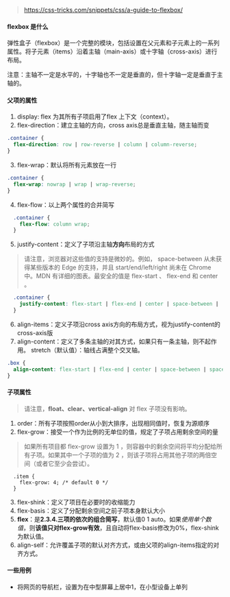> https://css-tricks.com/snippets/css/a-guide-to-flexbox/

#### flexbox 是什么
  弹性盒子（flexbox）是一个完整的模块，包括设置在父元素和子元素上的一系列属性。将子元素（items）沿着主轴（main-axis）或十字轴（cross-axis）进行布局。
  
  注意：主轴不一定是水平的，十字轴也不一定是垂直的，但十字轴一定是垂直于主轴的。

#### 父项的属性
  1. display: flex 为其所有子项启用了flex 上下文（context）。
  2. flex-direction：建立主轴的方向，cross axis总是垂直主轴，随主轴而变
  ```css
  .container {
    flex-direction: row | row-reverse | column | column-reverse;
  }
  ```
  3. flex-wrap：默认将所有元素放在一行
  ```css
  .container {
    flex-wrap: nowrap | wrap | wrap-reverse;
  }
  ```
  4. flex-flow：以上两个属性的合并简写
  ```css
    .container {
      flex-flow: column wrap;
    }
  ```
  5. justify-content：定义了子项沿主轴**方向**布局的方式
  > 请注意，浏览器对这些值的支持是微妙的。例如， space-between 从未获得某些版本的 Edge 的支持，并且 start/end/left/right 尚未在 Chrome 中。MDN 有详细的图表。最安全的值是 flex-start 、 flex-end 和 center 。
  ```css
    .container {
      justify-content: flex-start | flex-end | center | space-between |   space-around | space-evenly | start | end | left | right ... + safe |   unsafe;
    }
  ```
  6. align-items：定义子项沿cross axis方向的布局方式，视为justify-content的cross-axis版
  7. align-content：定义了多条主轴的对其方式，如果只有一条主轴，则不起作用。
  stretch（默认值）：轴线占满整个交叉轴。
  ```css
  .box {
    align-content: flex-start | flex-end | center | space-between | space-around | stretch;
  }
  ```

#### 子项属性
> 请注意，**float、clear、vertical-align** 对 flex 子项没有影响。
  1. order：所有子项按照order从小到大排序，出现相同值时，恢复为源顺序
  2. flex-grow：接受一个作为比例的无单位的值，规定了子项占用剩余空间的量
  > 如果所有项目都 flex-grow 设置为 1 ，则容器中的剩余空间将平均分配给所有子项。如果其中一个子项的值为 2 ，则该子项将占用其他子项的两倍空间（或者它至少会尝试）。
  ```
    .item {
      flex-grow: 4; /* default 0 */
    }
  ```
  3. flex-shink：定义了项目在必要时的收缩能力
  4. flex-basis：定义了分配剩余空间之前子项本身默认大小
  5. **flex**：是**2.3.4.三项的依次的组合简写**，默认值0 1 auto。如果*使用单个数值*，则**该值只对flex-grow有效**，且自动将flex-basis修改为0%，flex-shink为默认值。
  6. align-self：允许覆盖子项的默认对齐方式，或由父项的align-items指定的对齐方式。

#### 一些用例
* 将网页的导航栏，设置为在中型屏幕上居中1，在小型设备上单列
